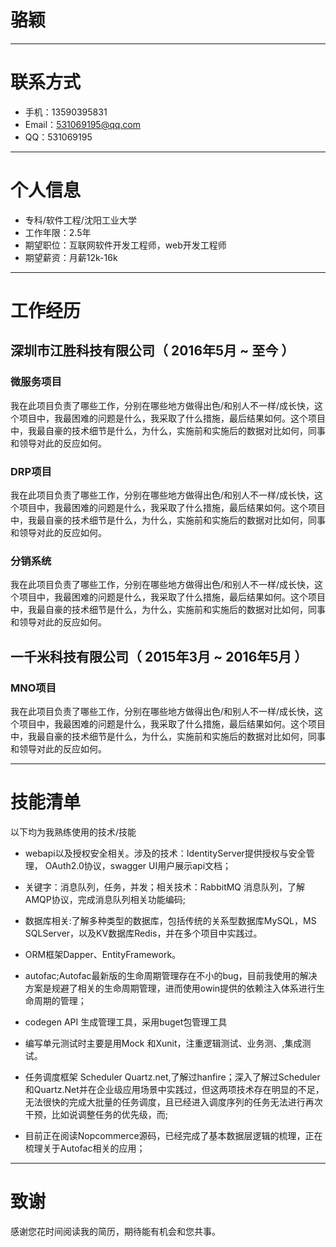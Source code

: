 # 骆颖  
--- 

# 联系方式 

- 手机：13590395831
- Email：531069195@qq.com
- QQ：531069195

---

# 个人信息
 
 - 专科/软件工程/沈阳工业大学 
 - 工作年限：2.5年   
 - 期望职位：互联网软件开发工程师，web开发工程师
 - 期望薪资：月薪12k-16k 

---

# 工作经历 

## 深圳市江胜科技有限公司（ 2016年5月 ~ 至今 ）

### 微服务项目 
我在此项目负责了哪些工作，分别在哪些地方做得出色/和别人不一样/成长快，这个项目中，我最困难的问题是什么，我采取了什么措施，最后结果如何。这个项目中，我最自豪的技术细节是什么，为什么，实施前和实施后的数据对比如何，同事和领导对此的反应如何。

### DRP项目 
我在此项目负责了哪些工作，分别在哪些地方做得出色/和别人不一样/成长快，这个项目中，我最困难的问题是什么，我采取了什么措施，最后结果如何。这个项目中，我最自豪的技术细节是什么，为什么，实施前和实施后的数据对比如何，同事和领导对此的反应如何。

### 分销系统 
我在此项目负责了哪些工作，分别在哪些地方做得出色/和别人不一样/成长快，这个项目中，我最困难的问题是什么，我采取了什么措施，最后结果如何。这个项目中，我最自豪的技术细节是什么，为什么，实施前和实施后的数据对比如何，同事和领导对此的反应如何。 

 
## 一千米科技有限公司（ 2015年3月 ~ 2016年5月 ）

### MNO项目 
我在此项目负责了哪些工作，分别在哪些地方做得出色/和别人不一样/成长快，这个项目中，我最困难的问题是什么，我采取了什么措施，最后结果如何。这个项目中，我最自豪的技术细节是什么，为什么，实施前和实施后的数据对比如何，同事和领导对此的反应如何。
  
---
 

# 技能清单 

以下均为我熟练使用的技术/技能

- webapi以及授权安全相关。涉及的技术：IdentityServer提供授权与安全管理，  OAuth2.0协议，swagger UI用户展示api文档；

- 关键字：消息队列，任务，并发；相关技术：RabbitMQ 消息队列，了解AMQP协议，完成消息队列相关功能编码;

- 数据库相关:了解多种类型的数据库，包括传统的关系型数据库MySQL，MS SQLServer，以及KV数据库Redis，并在多个项目中实践过。
- ORM框架Dapper、EntityFramework。
- autofac;Autofac最新版的生命周期管理存在不小的bug，目前我使用的解决方案是规避了相关的生命周期管理，进而使用owin提供的依赖注入体系进行生命周期的管理；
- codegen API 生成管理工具，采用buget包管理工具
- 编写单元测试时主要是用Mock 和Xunit，注重逻辑测试、业务测、,集成测试。
- 任务调度框架 Scheduler  Quartz.net,了解过hanfire；深入了解过Scheduler和Quartz.Net并在企业级应用场景中实践过，但这两项技术存在明显的不足，无法很快的完成大批量的任务调度，且已经进入调度序列的任务无法进行再次干预，比如说调整任务的优先级，而;
- 目前正在阅读Nopcommerce源码，已经完成了基本数据层逻辑的梳理，正在梳理关于Autofac相关的应用；
 
---

# 致谢
感谢您花时间阅读我的简历，期待能有机会和您共事。
